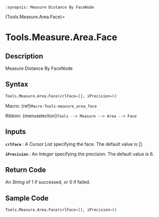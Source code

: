 ```{module} Tools.Measure.Area.Face()
:synopsis: Measure Distance By FaceNode
```

(Tools.Measure.Area.Face)=

# Tools.Measure.Area.Face

## Description

Measure Distance By FaceNode

## Syntax

```python
Tools.Measure.Area.Face(crlFace=[], iPrecision=6)
```

Macro: {ref}`Macro-Tools-measure_area_face`

Ribbon: {menuselection}`Tools --> Measure --> Area --> Face`

## Inputs

**`crlFace`**
: A _Cursor List_ specifying the face. The default value is [].

**`iPrecision`**
: An _Integer_ specifying the precision. The default value is 6.

## Return Code

An _String_ of 1 if successed, or 0 if failed.

## Sample Code

```python
Tools.Measure.Area.Face(crlFace=[], iPrecision=6)
```
